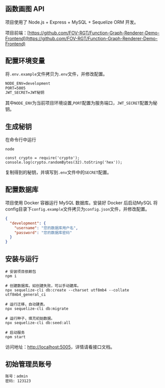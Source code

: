 ## 函数画图 API

项目使用了 Node.js + Express + MySQL + Sequelize ORM 开发。

项目前端：[https://github.com/FOV-RGT/Function-Graph-Renderer-Demo-Frontend](https://github.com/FOV-RGT/Function-Graph-Renderer-Demo-Frontend)

## 配置环境变量

将`.env.example`文件拷贝为`.env`文件，并修改配置。

```txt
NODE_ENV=development
PORT=5005
JWT_SECRET=JWT秘钥
```

其中`NODE_ENV`为当前项目环境设置,`PORT`配置为服务端口，`JWT_SECRET`配置为秘钥。

## 生成秘钥

在命令行中运行 

```shell
node
```
```shell
const crypto = require('crypto');
console.log(crypto.randomBytes(32).toString('hex'));
```

复制得到的秘钥，并填写到`.env`文件中的`SECRET`配置。

## 配置数据库

项目使用 Docker 容器运行 MySQL 数据库。安装好 Docker 后启动MySQL
将config目录下`config.example`文件拷贝为`config.json`文件，并修改配置。

```json
{
  "development": {
    "username": "您的数据库用户名",
    "password": "您的数据库密码"
  }
}
```

## 安装与运行

```shell
# 安装项目依赖包
npm i

# 创建数据库。如创建失败，可以手动建库。
npx sequelize-cli db:create --charset utf8mb4 --collate utf8mb4_general_ci

# 运行迁移，自动建表。
npx sequelize-cli db:migrate

# 运行种子，填充初始数据。
npx sequelize-cli db:seed:all

# 启动服务
npm start
```

访问地址：[http://localhost:5005](http://localhost:5005)，详情请看接口文档。

## 初始管理员账号

```txt
账号：admin
密码: 123123
```
